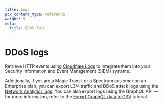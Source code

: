```yaml
---
title: Logs
pcx_content_type: reference
weight: 5
meta:
  title: DDoS logs
---
```


# DDoS logs

Retrieve HTTP events using [Cloudflare Logs](/logs/) to integrate them into your Security Information and Event Management (SIEM) systems.

Additionally, if you are a Magic Transit or a Spectrum customer on an Enterprise plan, you can export L3/4 traffic and DDoS attack logs using the [Network Analytics logs](/logs/reference/log-fields/account/network_analytics_logs/). You can also export logs using the GraphQL API — for more information, refer to the [Export GraphQL data to CSV](/analytics/graphql-api/tutorials/export-graphql-to-csv/) tutorial.
